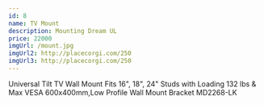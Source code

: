 ```yaml
---
id: 8
name: TV Mount
description: Mounting Dream UL
price: 22000
imgUrl: /mount.jpg
imgUrl2: http://placecorgi.com/250
imgUrl3: http://placecorgi.com/250
---
```


Universal Tilt TV Wall Mount Fits 16", 18", 24" Studs with Loading 132 lbs & Max VESA 600x400mm,Low Profile Wall Mount Bracket MD2268-LK
